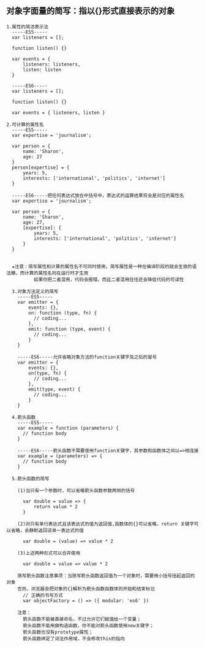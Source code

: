 ## 对象字面量的简写：指以{}形式直接表示的对象
    
    1.属性的简洁表示法
      -----ES5-----
      var listeners = [];

      function listen() {}

      var events = {
          listeners: listeners,
          listen: listen
      }

      -----ES6-----
      var listeners = [];

      function listen() {}

      var events = { listeners, listen }
    
    2.可计算的属性名
      -----ES5-----
      var expertise = 'journalism';

      var person = {
          name: 'Sharon',
          age: 27
      }
      person[expertise] = {
          years: 5,
          interests: ['international', 'politics', 'internet']
      }

      -----ES6-----把任何表达式放在中括号中，表达式的运算结果将会是对应的属性名
      var expertise = 'journalism';

      var person = {
          name: 'Sharon',
          age: 27,
          [expertise]: {
              years: 5,
              interests: ['international', 'politics', 'internet']
          }
      }
      
      
      ★注意：简写属性和计算的属性名不可同时使用，简写属性是一种在编译阶段的就会生效的语法糖，而计算的属性名则在运行时才生效
              如果你把二者混用，代码会报错，而且二者混用往往还会降低代码的可读性
      
      3.对象方法定义的简写
        -----ES5-----
        var emitter = {
            events: {},
            on: function (type, fn) {
              // coding...
            },
            emit: function (type, event) {
              // coding...
            }
        }

        -----ES6-----允许省略对象方法的function关键字及之后的冒号
        var emitter = {
            events: {},
            on(type, fn) {
              // coding...
            },
            emit(type, event) {
              // coding...
            }
        }
        
      4.箭头函数
        -----ES5-----
        var example = function (parameters) {
          // function body
        }
        
        -----ES6-----箭头函数不需要使用function关键字，其参数和函数体之间以=>相连接
        var example = (parameters) => {
          // function body
        }
        
      5.箭头函数的简写
      
        (1)当只有一个参数时，可以省略箭头函数参数两侧的括号

          var double = value => {
              return value * 2
          }

        (2)对只有单行表达式且该表达式的值为返回值,函数体的{}可以省略，return 关键字可以省略，会静默返回该单一表达式的值

          var double = (value) => value * 2

        (3)上述两种形式可以合并使用

          var double = value => value * 2
          
        简写箭头函数注意事项：当简写箭头函数返回值为一个对象时，需要用小括号括起返回的对象
        否则，浏览器会把对象的{}解析为箭头函数函数体的开始和结束标记
          // 正确的书写方式
          var objectFactory = () => ({ modular: 'es6' })
          
        注意：
          箭头函数不能被直接命名，不过允许它们赋值给一个变量；
          箭头函数不能用做构造函数，你不能对箭头函数使用new关键字；
          箭头函数也没有prototype属性；
          箭头函数绑定了词法作用域，不会修改this的指向

      
      






















